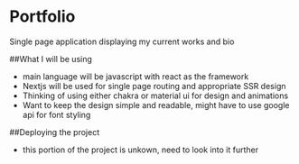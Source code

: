 # Portfolio
Single page application displaying my current works and bio

##What I will be using
- main language will be javascript with react as the framework
- Nextjs will be used for single page routing and appropriate SSR design
- Thinking of using either chakra or material ui for design and animations
- Want to keep the design simple and readable, might have to use google api for font styling


##Deploying the project
- this portion of the project is unkown, need to look into it further

